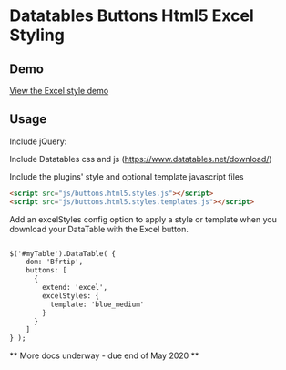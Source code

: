 # Datatables Buttons Html5 Excel Styling

## Demo

[View the Excel style demo](https://www.pauljones.co.nz/github/buttons-html5-styles/examples/simple_table_style.html)

## Usage

Include jQuery:

Include Datatables css and js (https://www.datatables.net/download/)

Include the plugins' style and optional template javascript files

``` html
<script src="js/buttons.html5.styles.js"></script>
<script src="js/buttons.html5.styles.templates.js"></script>
```

Add an excelStyles config option to apply a style or template when you download your DataTable with the Excel button.

``` html

$('#myTable').DataTable( {
    dom: 'Bfrtip',
    buttons: [
      {
        extend: 'excel',
        excelStyles: {
          template: 'blue_medium'
        }
      }
    ]
} );
```

** More docs underway - due end of May 2020  **
